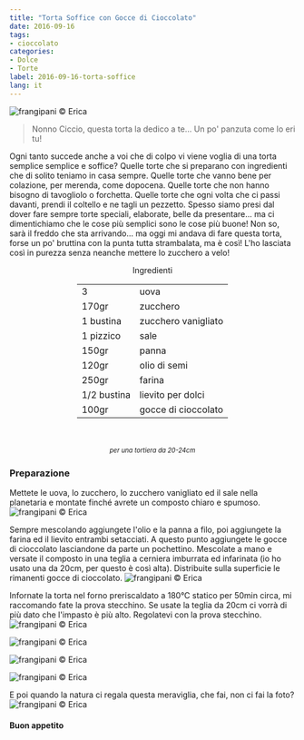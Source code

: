 ```yaml
---
title: "Torta Soffice con Gocce di Cioccolato"
date: 2016-09-16
tags:
- cioccolato
categories:
- Dolce
- Torte
label: 2016-09-16-torta-soffice
lang: it
---
```

![](header.jpg "frangipani © Erica")

> Nonno Ciccio, questa torta la dedico a te... Un po' panzuta come lo eri tu!

Ogni tanto succede anche a voi che di colpo vi viene voglia di una torta semplice semplice e soffice? Quelle torte che si preparano con ingredienti che di solito teniamo in casa sempre. Quelle torte che vanno bene per colazione, per merenda, come dopocena. Quelle torte che non hanno bisogno di tavogliolo o forchetta. Quelle torte che ogni volta che ci passi davanti, prendi il coltello e ne tagli un pezzetto. Spesso siamo presi dal dover fare sempre torte speciali, elaborate, belle da presentare... ma ci dimentichiamo che le cose più semplici sono le cose più buone! Non so, sarà il freddo che sta arrivando... ma oggi mi andava di fare questa torta, forse un po' bruttina con la punta tutta strambalata, ma è così! L'ho lasciata così in purezza senza neanche mettere lo zucchero a velo!

<div id="wrapper" style="text-align: center">
  <div id="yourdiv" style="display: inline-block;">
    <div class="ingredients">
      <div class="ingredients-title">Ingredienti</div>
      <table>
        <tbody>
          <tr>
            <td>3</td>
            <td>uova</td>
          </tr>
          <tr>
            <td>170gr</td>
            <td>zucchero</td>
          </tr>
          <tr>
            <td>1 bustina</td>
            <td>zucchero vanigliato</td>
          </tr>
          <tr>
            <td>1 pizzico</td>
            <td>sale</td>
          </tr>
          <tr>
            <td>150gr</td>
            <td>panna</td>
          </tr>
          <tr>
            <td>120gr</td>
            <td>olio di semi</td>
          </tr>
          <tr>
            <td>250gr</td>
            <td>farina</td>
          </tr>
          <tr>
            <td>1/2 bustina</td>
            <td>lievito per dolci</td>        
          </tr>
          <tr>
            <td>100gr</td>
            <td>gocce di cioccolato</td>
          </tr>
        </tbody>
      </table>
      <br></br>
      <i class="pull-right" style="font-size: 80%;">per una tortiera da 20-24cm</i>
    </div>
  </div>
</div>


<h3>
  <font color="grey">
    <i class="fa-solid fa-gears"></i>
  </font> Preparazione
</h3>

Mettete le uova, lo zucchero, lo zucchero vanigliato ed il sale nella planetaria e montate finché avrete un composto chiaro e spumoso.
![](uova.jpg "frangipani © Erica")

Sempre mescolando aggiungete l'olio e la panna a filo, poi aggiungete la farina ed il lievito entrambi setacciati. A questo punto aggiungete le gocce di cioccolato lasciandone da parte un pochettino. Mescolate a mano e versate il composto in una teglia a cerniera imburrata ed infarinata (io ho usato una da 20cm, per questo è così alta). Distribuite sulla superficie le rimanenti gocce di cioccolato.
![](teglia.jpg "frangipani © Erica")

Infornate la torta nel forno preriscaldato a 180°C statico per 50min circa, mi raccomando fate la prova stecchino. Se usate la teglia da 20cm ci vorrà di più dato che l'impasto è più alto. Regolatevi con la prova stecchino.
![](risultato1.jpg "frangipani © Erica")

![](risultato2.jpg "frangipani © Erica")

![](risultato3.jpg "frangipani © Erica")

![](risultato4.jpg "frangipani © Erica")

E poi quando la natura ci regala questa meraviglia, che fai, non ci fai la foto?
![](carciofo.jpg "frangipani © Erica")


<h4>Buon appetito
  <font color="red">
    <i class="fa-regular fa-face-smile"></i>
  </font>
</h4>
